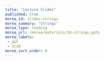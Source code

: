 ```yaml
---
title: "Lecture Slides"
published: true
morea_id: slides-strings
morea_summary: "Strings"
morea_type: reading
morea_url: /morea/materials/10-strings.pptx
morea_labels:
 - ppt
 - 3/20
morea_sort_order: 0
---
```

